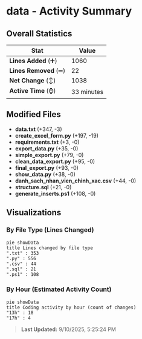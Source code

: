 # data - Activity Summary 

## Overall Statistics

| Stat                   | Value                                                             |
| ---------------------- | ----------------------------------------------------------------- |
| **Lines Added** (➕)   | 1060                                          |
| **Lines Removed** (➖) | 22                                        |
| **Net Change** (↕)    | 1038                |
| **Active Time** (⌚)   | 33 minutes |


## Modified Files
- **data.txt** (+347, -3)
- **create_excel_form.py** (+197, -19)
- **requirements.txt** (+3, -0)
- **export_data.py** (+35, -0)
- **simple_export.py** (+79, -0)
- **clean_data_export.py** (+95, -0)
- **final_export.py** (+93, -0)
- **show_data.py** (+38, -0)
- **danh_sach_nhan_vien_chinh_xac.csv** (+44, -0)
- **structure.sql** (+21, -0)
- **generate_inserts.ps1** (+108, -0)

## Visualizations

### By File Type (Lines Changed)

```mermaid
pie showData
title Lines changed by file type
".txt" : 353
".py" : 556
".csv" : 44
".sql" : 21
".ps1" : 108
```

### By Hour (Estimated Activity Count)

```mermaid
pie showData
title Coding activity by hour (count of changes)
"13h" : 18
"17h" : 4
```


> **Last Updated:** 9/10/2025, 5:25:24 PM